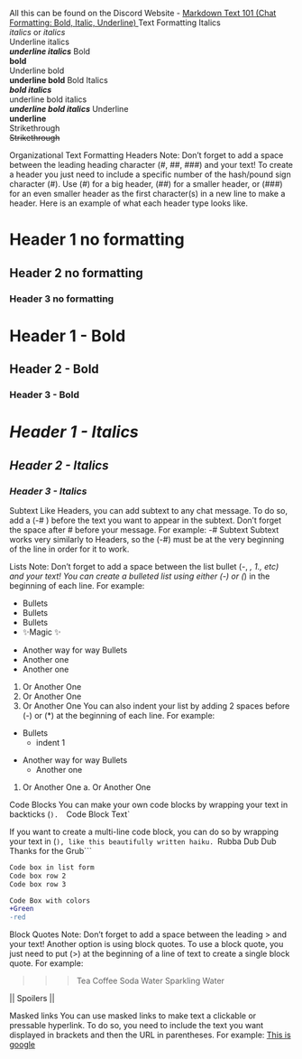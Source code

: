 All this can be found on the Discord Website - [Markdown Text 101 (Chat Formatting: Bold, Italic, Underline) ](https://support.discord.com/hc/en-us/articles/210298617-Markdown-Text-101-Chat-Formatting-Bold-Italic-Underline)
Text Formatting
Italics 	
*italics* or _italics_ 	
Underline italics 	
__*underline italics*__
Bold 	
**bold** 	
Underline bold 	
__**underline bold**__
Bold Italics 	
***bold italics*** 	
underline bold italics 	
__***underline bold italics***__
Underline 	
__underline__ 	
Strikethrough 	 
~~Strikethrough~~

Organizational Text Formatting
Headers
Note: Don’t forget to add a space between the leading heading character (#, ##, ###) and your text!
To create a header you just need to include a specific number of the hash/pound sign character (#). Use (#) for a big header, (##) for a smaller header, or (###) for an even smaller header as the first character(s) in a new line to make a header. Here is an example of what each header type looks like.
# Header 1 no formatting
## Header 2 no formatting
### Header 3 no formatting
# **Header 1 - Bold**
## **Header 2 - Bold**
### **Header 3 - Bold**
# *Header 1 - Italics*
## *Header 2 - Italics*
### *Header 3 - Italics*

Subtext
Like Headers, you can add subtext to any chat message. To do so, add a (-# ) before the text you want to appear in the subtext. Don’t forget the space after # before your message. For example: 
-# Subtext
Subtext works very similarly to Headers, so the (-#) must be at the very beginning of the line in order for it to work.

Lists
Note: Don’t forget to add a space between the list bullet (-, *, 1., etc) and your text!
You can create a bulleted list using either (-) or (*) in the beginning of each line. For example:
- Bullets
- Bullets
- Bullets
- ✨Magic ✨
* Another way for way Bullets
* Another one
* Another one
1. Or Another One
2. Or Another One
3. Or Another One
You can also indent your list by adding 2 spaces before (-) or (*) at the beginning of each line. For example:
- Bullets
  - indent 1
* Another way for way Bullets
  * Another one
1. Or Another One
  a. Or Another One

Code Blocks
You can make your own code blocks by wrapping your text in backticks (`). 
`Code Block Text`

If you want to create a multi-line code block, you can do so by wrapping your text in (```), like this beautifully written haiku.
```Rubba Dub Dub Thanks for the Grub```

```sh
Code box in list form
Code box row 2
Code box row 3
```

```diff
Code Box with colors
+Green
-red
```
Block Quotes
Note: Don’t forget to add a space between the leading > and your text!
Another option is using block quotes. To use a block quote, you just need to put (>) at the beginning of a line of text to create a single block quote. For example:
>>> Tea
Coffee
Soda
Water
Sparkling Water

|| Spoilers ||

Masked links
You can use masked links to make text a clickable or pressable hyperlink. To do so, you need to include the text you want displayed in brackets and then the URL in parentheses. For example:
[This is google](https://ggogle.com)
